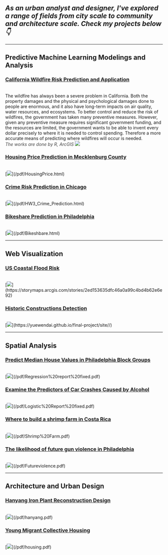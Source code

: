 ## *As an urban analyst and designer, I've explored a range of fields from city scale to community and architecture scale. Check my projects below👇*

------------------------------------------------------------------------

## Predictive Machine Learning Modelings and Analysis

### [California Wildfire Risk Prediction and Application](/pdf/California_wildfire.html) 
<br>The wildfire has always been a severe problem in California. Both the property damages and the physical and psychological damages done to people are enormous, and it also have long-term impacts on air quality, water resources, and ecosystems. To better control and reduce the risk of wildfires, the government has taken many preventive measures. However, given any preventive measure requires significant government funding, and the resources are limited, the government wants to be able to invent every dollar precisely to where it is needed to control spending. Therefore a more accurate means of predicting where wildfires will occur is needed.
<br><i><font color=#454545> The works are done by R, ArcGIS </font></i>
[<img src="images/for computer2.png?raw=true"/>](/pdf/California_wildfire.html)

### [Housing Price Prediction in Mecklenburg County](/pdf/HousingPrice.html) 
<br>
[<img src="images/HousingPrice.png?raw=true"/>](/pdf/HousingPrice.html)

### [Crime Risk Prediction in Chicago](/pdf/HW3_Crime_Prediction.html) 
<br>
[<img src="images/crimerisk.png?raw=true"/>](/pdf/HW3_Crime_Prediction.html)

### [Bikeshare Prediction in Philadelphia](/pdf/Bikeshbare.html)
<br>
[<img src="images/Bikeshare.gif?raw=true"/>](/pdf/Bikeshbare.html)

------------------------------------------------------------------------

## Web Visualization

### [US Coastal Flood Risk](https://storymaps.arcgis.com/stories/2ed153635dfc46a0a99c4bd4b62e6e92) 
<br>
[<img src="images/floodrisk.png?raw=true"/>](https://storymaps.arcgis.com/stories/2ed153635dfc46a0a99c4bd4b62e6e92)

### [Historic Constructions Detection](https://yuewendai.github.io/final-project/site//) 
<br>
[<img src="images/js.png?raw=true"/>](https://yuewendai.github.io/final-project/site//)

------------------------------------------------------------------------

## Spatial Analysis

### [Predict Median House Values in Philadelphia Block Groups](/pdf/Regression%20report%20fixed.pdf) 
<br>
[<img src="images/regression.jpg?raw=true"/>](/pdf/Regression%20report%20fixed.pdf)

### [Examine the Predictors of Car Crashes Caused by Alcohol](/pdf/Logistic%20Report%20fixed.pdf) 
<br>
[<img src="images/carcrashes.jpg?raw=true"/>](/pdf/Logistic%20Report%20fixed.pdf)

### [Where to build a shrimp farm in Costa Rica](/pdf/Shrimp%20Farm.pdf) 
<br>
[<img src="images/Shrimp Farm.png?raw=true"/>](/pdf/Shrimp%20Farm.pdf) 

### [The likelihood of future gun violence in Philadelphia](/pdf/Futureviolence.pdf) 
<br>
[<img src="images/gun.jpg?raw=true"/>](/pdf/Futureviolence.pdf)

------------------------------------------------------------------------

## Architecture and Urban Design

### [Hanyang Iron Plant Reconstruction Design](/pdf/hanyang.pdf) 
<br>
[<img src="images/hanyang.jpg?raw=true"/>](/pdf/hanyang.pdf) 

### [Young Migrant Collective Housing](/pdf/housing.pdf) 
<br>
[<img src="images/housing.png?raw=true"/>](/pdf/housing.pdf)
